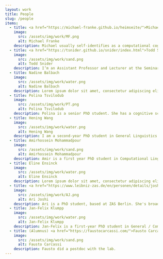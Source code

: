 ```yaml
---
layout: work
title: People
slug: /people
items:
  - title: <a href="https://michael-franke.github.io/heimseite/">Michael Franke</a>
    image:
      src: /assets/img/work/MF.png
      alt: Michael Franke
    description: Michael usually self-identifies as a computational cognitive scientist interested in higher cognition and language in particular. He has a background in cognitive science, logic and game-theory, and he's usually very happy when he can use Bayesian data analysis to fit bespoke, theoretically informed probabilistic models to empirical data.
  - title: <a href="https://tsnider.github.io/snider/index.html">Todd Snider</a>
    image:
      src: /assets/img/work/sand.png
      alt: Todd Snider
    description: I’m an Assistant Professor and Lecturer at the Seminar für Sprachwissenschaft at Eberhard Karls Universität Tübingen. My research focuses on the semantics and pragmatics of natural language. In particular, I am interested in different types of meaning (asserted, presupposed, not-at-issue, etc.) and how they interact with sentence- and discourse-level phenomena. My research is rooted in traditional linguistic theory, but looks to incorporate insights from neighboring fields, including philosophy, psychology, mathematics, and computer science, in order to refine and deepen our understanding of linguistic phenomena.
  - title: Nadine Balbach
    image:
      src: /assets/img/work/water.png
      alt: Nadine Balbach
    description: Lorem ipsum dolor sit amet, consectetur adipiscing elit, sed do eiusmod tempor incididunt ut labore et dolore magna aliqua. Ut enim ad minim veniam, quis nostrud exercitation ullamco laboris nisi ut aliquip ex ea commodo consequat. Duis aute irure dolor in reprehenderit in voluptate velit esse cillum dolore eu fugiat nulla pariatur.
  - title: Polina Tsvilodub
    image:
      src: /assets/img/work/PT.png
      alt: Polina Tsvilodub
    description: Polina is a senior PhD student. She has a cognitive science background, and is excited about understanding pragmatic, goal-directed language generation and interpretation, both in humans and machines. Her work uses a combination of human experimental research, LLM studies, and strives to develop frameworks for combining computational cognitive models and LLM modules for explaining more open-ended pragmatic language use.
  - title: Hening Wang
    image:
      src: /assets/img/work/water.png
      alt: Hening Wang
    description: I am a second-year PhD student in General Linguistics. I Work on a PhD project titled "Understand Pragmatic Reasoning about Causal Relationships using Bayesian modeling".
  - title: Amirhossein Mohammadpour
    image:
      src: /assets/img/work/sand.png
      alt: Amirhossein Mohammadpour
    description: Amir is a first year PhD student in Computational Linguistics. He is interested in Mechanistic Interpretability of Large Language Models and working on how causal inner workings of such models could relate to human cognitive processes.
  - title: Eline Ensinck
    image:
      src: /assets/img/work/water.png
      alt: Eline Ensinck
    description: Lorem ipsum dolor sit amet, consectetur adipiscing elit, sed do eiusmod tempor incididunt ut labore et dolore magna aliqua. Ut enim ad minim veniam, quis nostrud exercitation ullamco laboris nisi ut aliquip ex ea commodo consequat. Duis aute irure dolor in reprehenderit in voluptate velit esse cillum dolore eu fugiat nulla pariatur.
  - title: <a href="https://www.leibniz-zas.de/en/personen/details/joshi-aarti/aarti-joshi">Ari Joshi</a>
    image:
      src: /assets/img/work/AJ.png
      alt: Ari Joshi
    description: Ari is a PhD student, based at ZAS Berlin. She's broadly interested in how we modulate and coordinate on meaning components that are shared 'between the lines'. In her doctoral project, she is approaching this through the lens of so-called metalinguistic operators, like the negation in "Mary didn't *stop* smoking, since she never started". She also enjoys thinking about the depth-charge illusion, assorted curiosities from Marathi, and the probabilisticness of apparently everything. At the moment, her preferred tools are mostly formal and experimental.
  - title: Jan-Felix Klumpp
    image:
      src: /assets/img/work/water.png
      alt: Jan-Felix Klumpp
    description: Jan-Felix is a first-year PhD student in General / Computational Linguistics. He is particularly interested in the pragmatic behaviour of modern Large Language Models, in using them to model more complex reasoning processes, and more generally in the implications of these models for linguistic research.
  - title: (Alumnus) <a href="https://faustocarcassi.com/">Fausto Carcassi</a>
    image:
      src: /assets/img/work/sand.png
      alt: Fausto Carcassi
    description: Fausto did a postdoc with the lab.
---
```

